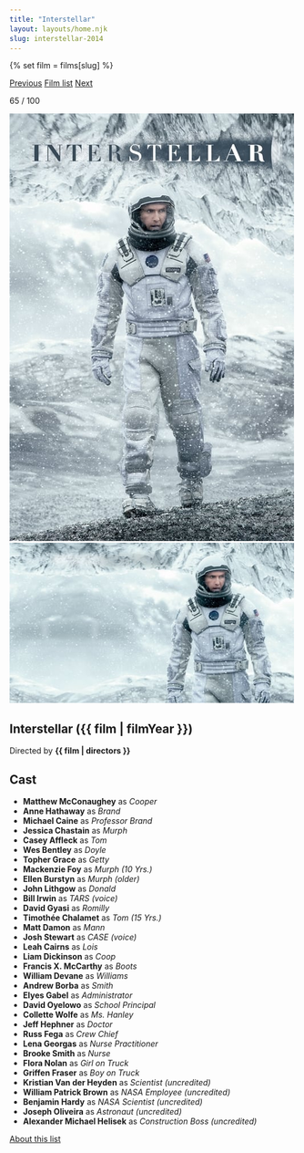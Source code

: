 ```yaml
---
title: "Interstellar"
layout: layouts/home.njk
slug: interstellar-2014
---
```


{% set film = films[slug] %}

<nav class="films">
  <a class="prev" href="../mr-turner-2014">Previous</a>
  <a href="../">Film list</a>
  <a class="next" href="../the-handmaiden-2016">Next</a>
</nav>

<p>65 / 100</p>

<article class="film">
  <div class="backdrop-and-poster">
    <img class="poster" src="../films/posters/interstellar-2014.jpg" alt="">
    <img class="backdrop" src="../films/backdrops/interstellar-2014.jpg" alt="">
  </div>

  <h1>Interstellar ({{ film | filmYear }})</h1>

  

  <p class="director">
    Directed by <strong>{{ film | directors }}</strong>
  </p>


  <h2>
    Cast
  </h2>
  <ul>
            <li><strong>Matthew McConaughey</strong> as <em>Cooper</em></li>
        <li><strong>Anne Hathaway</strong> as <em>Brand</em></li>
        <li><strong>Michael Caine</strong> as <em>Professor Brand</em></li>
        <li><strong>Jessica Chastain</strong> as <em>Murph</em></li>
        <li><strong>Casey Affleck</strong> as <em>Tom</em></li>
        <li><strong>Wes Bentley</strong> as <em>Doyle</em></li>
        <li><strong>Topher Grace</strong> as <em>Getty</em></li>
        <li><strong>Mackenzie Foy</strong> as <em>Murph (10 Yrs.)</em></li>
        <li><strong>Ellen Burstyn</strong> as <em>Murph (older)</em></li>
        <li><strong>John Lithgow</strong> as <em>Donald</em></li>
        <li><strong>Bill Irwin</strong> as <em>TARS (voice)</em></li>
        <li><strong>David Gyasi</strong> as <em>Romilly</em></li>
        <li><strong>Timothée Chalamet</strong> as <em>Tom (15 Yrs.)</em></li>
        <li><strong>Matt Damon</strong> as <em>Mann</em></li>
        <li><strong>Josh Stewart</strong> as <em>CASE (voice)</em></li>
        <li><strong>Leah Cairns</strong> as <em>Lois</em></li>
        <li><strong>Liam Dickinson</strong> as <em>Coop</em></li>
        <li><strong>Francis X. McCarthy</strong> as <em>Boots</em></li>
        <li><strong>William Devane</strong> as <em>Williams</em></li>
        <li><strong>Andrew Borba</strong> as <em>Smith</em></li>
        <li><strong>Elyes Gabel</strong> as <em>Administrator</em></li>
        <li><strong>David Oyelowo</strong> as <em>School Principal</em></li>
        <li><strong>Collette Wolfe</strong> as <em>Ms. Hanley</em></li>
        <li><strong>Jeff Hephner</strong> as <em>Doctor</em></li>
        <li><strong>Russ Fega</strong> as <em>Crew Chief</em></li>
        <li><strong>Lena Georgas</strong> as <em>Nurse Practitioner</em></li>
        <li><strong>Brooke Smith</strong> as <em>Nurse</em></li>
        <li><strong>Flora Nolan</strong> as <em>Girl on Truck</em></li>
        <li><strong>Griffen Fraser</strong> as <em>Boy on Truck</em></li>
        <li><strong>Kristian Van der Heyden</strong> as <em>Scientist (uncredited)</em></li>
        <li><strong>William Patrick Brown</strong> as <em>NASA Employee (uncredited)</em></li>
        <li><strong>Benjamin Hardy</strong> as <em>NASA Scientist (uncredited)</em></li>
        <li><strong>Joseph Oliveira</strong> as <em>Astronaut (uncredited)</em></li>
        <li><strong>Alexander Michael Helisek</strong> as <em>Construction Boss (uncredited)</em></li>
  </ul>
</article>
<footer>
  <a href="../about">About this list</a>
</footer>
